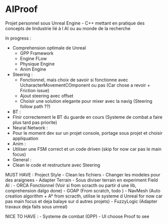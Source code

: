 # AIProof
Projet personnel sous Unreal Engine - C++ mettant en pratique des concepts de lindustrie lié à l AI ou au monde de la recherche

In progress : 
- Comprehension optimale de Unreal
  - GPP Framework
  - Engine FLow
  - Physique Engine
  - Anim Engine
- Steering : 
  - Fonctionnel, mais choix de savoir si fonctionne avec UcharacterMovementCOmponent ou pas (Car chose a revoir + Friction issue)
  - Ajout steering avec offset
  - Choisir une solution elegante pour mixer avec la navig (Steering follow path  ??)
 - BT : 
  - FInir correctement le BT du guarde en cours (Systeme de combat a faire plus tard pas priorite)
 - Neural Network : 
  - Pour le moment dev sur un projet console, portage sous projet et choisir appliquation
 - Anim : 
  - Utiliser une FSM correct et un code driven (skip for now car pas le main focus)
 - General : 
  - Clean le code et restructure avec Steering
  
  
 MUST HAVE : 
  Project Style
    - Clean les fichiers
    - Changer les modeles pour des araignees
    - Adapter Terrain
    - Sous diviser terrain en experiment Field
  AI : 
    - ORCA Fonctionnel (Voir si from scracth ou partir d une lib, conprehension dalgo done)
    - GOAP (From scratch, todo )
    - NavMesh (Auto creation algorithm + A* from scracth, utilise le systeme d Unreal for now car pas main focus et deja balaye
    sur d autres projets)
    - FuzzyLogic (Adapter travaux deja faits sous unreal)
    
    
  NICE TO HAVE : 
    - Systeme de combat (GPP)
    - UI choose Proof to see

